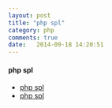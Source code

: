 ```yaml
---
layout: post
title: "php spl"
category: php
comments: true
date:   2014-09-18 14:20:51
---
```


#### php spl

- [php spl](http://php.net/manual/zh/book.spl.php)
- [php spl](http://www.ruanyifeng.com/blog/2008/07/php_spl_notes.html)

